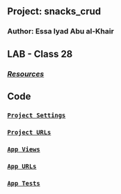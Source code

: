 

## Project: snacks_crud

### Author: Essa Iyad Abu al-Khair

## LAB - Class 28

### [_Resources_](https://canvas.instructure.com/courses/4839248/assignments/30188500)



## Code 

### [`Project Settings`](snacks_crud_project/settings.py)

### [`Project URLs`](snacks_crud_project/urls.py)

### [`App Views`](snacks/views.py)

### [`App URLs`](snacks/urls.py)

### [`App Tests`](snacks/tests.py)